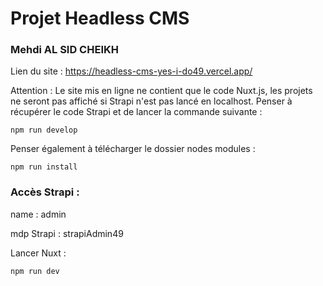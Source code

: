 # Projet Headless CMS

### Mehdi AL SID CHEIKH


Lien du site : <a href="https://headless-cms-yes-i-do49.vercel.app/">https://headless-cms-yes-i-do49.vercel.app/</a>

Attention : Le site mis en ligne ne contient que le code Nuxt.js, les projets ne seront pas affiché si Strapi n'est pas lancé en localhost. Penser à récupérer le code Strapi et de lancer la commande suivante :

```
npm run develop
```

Penser également à télécharger le dossier nodes modules :
```
npm run install
```

### Accès Strapi :
name : admin

mdp Strapi : strapiAdmin49

Lancer Nuxt : 
```
npm run dev
```


